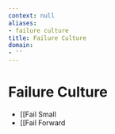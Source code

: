 ```yaml
---
context: null
aliases:
- failure culture
title: Failure Culture
domain:
- ''
---
```


# Failure Culture

- [[Fail Small
- [[Fail Forward
